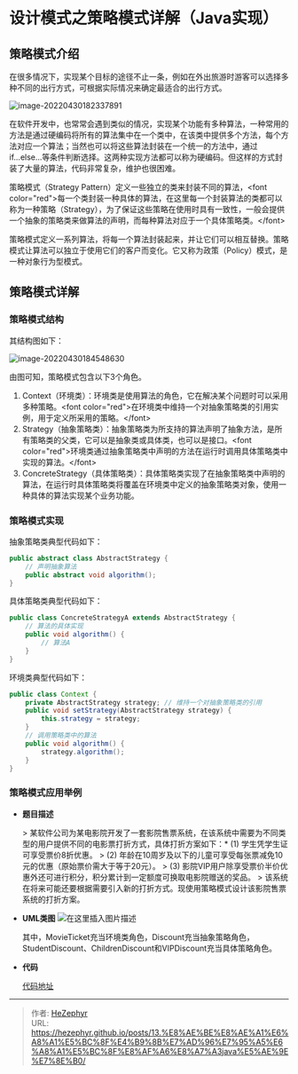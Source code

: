 # 设计模式之策略模式详解（Java实现）

## 策略模式介绍

在很多情况下，实现某个目标的途径不止一条，例如在外出旅游时游客可以选择多种不同的出行方式，可根据实际情况来确定最适合的出行方式。

![image-20220430182337891](https://raw.githubusercontent.com/unique-pure/NewPicGoLibrary/main/img/293afe7e145a9bf9ef941bd9281efee7-20231125212746115.png)

在软件开发中，也常常会遇到类似的情况，实现某个功能有多种算法，一种常用的方法是通过硬编码将所有的算法集中在一个类中，在该类中提供多个方法，每个方法对应一个算法；当然也可以将这些算法封装在一个统一的方法中，通过if...else...等条件判断选择。这两种实现方法都可以称为硬编码。但这样的方式封装了大量的算法，代码非常复杂，维护也很困难。

策略模式（Strategy Pattern）定义一些独立的类来封装不同的算法，&lt;font color=&#34;red&#34;&gt;每一个类封装一种具体的算法，在这里每一个封装算法的类都可以称为一种策略（Strategy），为了保证这些策略在使用时具有一致性，一般会提供一个抽象的策略类来做算法的声明，而每种算法对应于一个具体策略类。&lt;/font&gt;

策略模式定义一系列算法，将每一个算法封装起来，并让它们可以相互替换。策略模式让算法可以独立于使用它们的客户而变化。它又称为政策（Policy）模式，是一种对象行为型模式。

## 策略模式详解

### 策略模式结构

其结构图如下：

![image-20220430184548630](https://raw.githubusercontent.com/unique-pure/NewPicGoLibrary/main/img/a0bafc2ebad2e45b4d50aa5c618086d1.png)

由图可知，策略模式包含以下3个角色。

1. Context（环境类）：环境类是使用算法的角色，它在解决某个问题时可以采用多种策略。&lt;font color=&#34;red&#34;&gt;在环境类中维持一个对抽象策略类的引用实例，用于定义所采用的策略。&lt;/font&gt;
2. Strategy（抽象策略类）：抽象策略类为所支持的算法声明了抽象方法，是所有策略类的父类，它可以是抽象类或具体类，也可以是接口。&lt;font color=&#34;red&#34;&gt;环境类通过抽象策略类中声明的方法在运行时调用具体策略类中实现的算法。&lt;/font&gt;
3. ConcreteStrategy（具体策略类）：具体策略类实现了在抽象策略类中声明的算法，在运行时具体策略类将覆盖在环境类中定义的抽象策略类对象，使用一种具体的算法实现某个业务功能。

### 策略模式实现

抽象策略类典型代码如下：

```java
public abstract class AbstractStrategy {
    // 声明抽象算法
    public abstract void algorithm();
}
```

具体策略类典型代码如下：

```java
public class ConcreteStrategyA extends AbstractStrategy {
    // 算法的具体实现
    public void algorithm() {
        // 算法A
    }
}
```

环境类典型代码如下：

```java
public class Context {
    private AbstractStrategy strategy; // 维持一个对抽象策略类的引用
    public void setStrategy(AbstractStrategy strategy) {
        this.strategy = strategy;
    }
    // 调用策略类中的算法
    public void algorithm() {
        strategy.algorithm();
    }
}
```

### 策略模式应用举例

* **题目描述**

	&gt; 某软件公司为某电影院开发了一套影院售票系统，在该系统中需要为不同类型的用户提供不同的电影票打折方式，具体打折方案如下：*  (1)  学生凭学生证可享受票价8折优惠。
	&gt; (2)  年龄在10周岁及以下的儿童可享受每张票减免10元的优惠（原始票价需大于等于20元）。
	&gt; (3)  影院VIP用户除享受票价半价优惠外还可进行积分，积分累计到一定额度可换取电影院赠送的奖品。
	&gt; 该系统在将来可能还要根据需要引入新的打折方式。现使用策略模式设计该影院售票系统的打折方案。

* **UML类图**
	![在这里插入图片描述](https://raw.githubusercontent.com/unique-pure/NewPicGoLibrary/main/img/ced8cdbe32c449a8b2780bd9e9113a20.png)


  其中，MovieTicket充当环境类角色，Discount充当抽象策略角色，StudentDiscount、ChildrenDiscount和VIPDiscount充当具体策略角色。

* **代码**

	[代码地址](https://github.com/unique-pure/designpattern_code/tree/main/src/strategy_pattern)

	

---

> 作者: [HeZephyr](https://github.com/HeZephyr)  
> URL: https://hezephyr.github.io/posts/13.%E8%AE%BE%E8%AE%A1%E6%A8%A1%E5%BC%8F%E4%B9%8B%E7%AD%96%E7%95%A5%E6%A8%A1%E5%BC%8F%E8%AF%A6%E8%A7%A3java%E5%AE%9E%E7%8E%B0/  

